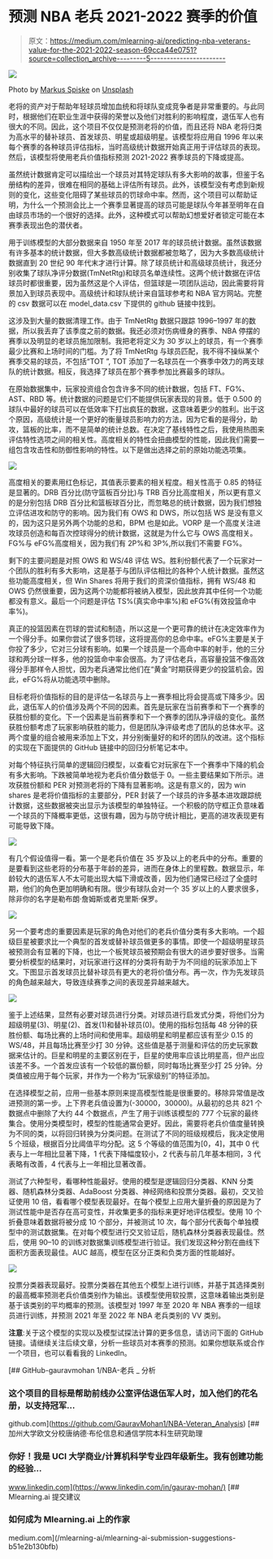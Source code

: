 # 预测 NBA 老兵 2021-2022 赛季的价值

> 原文：<https://medium.com/mlearning-ai/predicting-nba-veterans-value-for-the-2021-2022-season-69cca44e0751?source=collection_archive---------5----------------------->

![](img/57fc2a0c09b67957e2b2d517ba3d1d0c.png)

Photo by [Markus Spiske](https://unsplash.com/@markusspiske?utm_source=medium&utm_medium=referral) on [Unsplash](https://unsplash.com?utm_source=medium&utm_medium=referral)

老将的资产对于帮助年轻球员增加血统和将球队变成竞争者是非常重要的。与此同时，根据他们在职业生涯中获得的荣誉以及他们对胜利的影响程度，退伍军人也有很大的不同。因此，这个项目不仅仅是预测老将的价值，而且还将 NBA 老将归类为高水平的替补球员、首发球员、明星或超级明星。该模型将应用自 1996 年以来每个赛季的各种球员评估指标，当时高级统计数据开始真正用于评估球员的表现。然后，该模型将使用老兵价值指标预测 2021-2022 赛季球员的下降或提高。

虽然统计数据肯定可以描绘出一个球员对其特定球队有多大影响的故事，但鉴于名册结构的差异，很难在相同的基础上评估所有球员。此外，该模型没有考虑到新规则的变化，这些变化阻碍了某些球员的罚球命中率。然而，这个项目可以帮助证明，为什么一个预测会比上一个赛季显著提高的球员可能是球队今年甚至明年在自由球员市场的一个很好的选择。此外，这种模式可以帮助幻想爱好者锁定可能在本赛季表现出色的潜伏者。

用于训练模型的大部分数据来自 1950 年至 2017 年的球员统计数据。虽然该数据有许多基本的统计数据，但大多数高级统计数据都被忽略了，因为大多数高级统计数据直到 20 世纪 90 年代末才进行计算。除了球员统计和高级球员统计，我还分别收集了球队净评分数据(TmNetRtg)和球员名单连续性。这两个统计数据在评估球员时都很重要，因为虽然这是个人评估，但篮球是一项团队运动，因此需要将背景加入到球员表现中。高级统计和球队统计来自篮球参考和 NBA 官方网站。完整的 csv 数据可以在 model_data.csv 下提供的 github 链接中找到。

这涉及到大量的数据清理工作。由于 TmNetRtg 数据只跟踪 1996–1997 年的数据，所以我丢弃了该季度之前的数据。我还必须对伤病缠身的赛季、NBA 停摆的赛季以及明显的老球员施加限制。我把老将定义为 30 岁以上的球员，有一个赛季最少比赛和上场时间的门槛。为了将 TmNetRtg 与球员匹配，我不得不操纵某个赛季交易的球员，不包括“TOT ”, TOT 添加了一名球员在一个赛季中效力的两支球队的统计数据。相反，我选择了球员在那个赛季参加比赛最多的球队。

在原始数据集中，玩家投资组合包含许多不同的统计数据，包括 FT、FG%、AST、RBD 等。统计数据的问题是它们不能提供玩家表现的背景。低于 0.500 的球队中最好的球员可以在低效率下打出疯狂的数据，这意味着更少的胜利。出于这个原因，高级统计是一个更好的衡量球员影响力的方法，因为它看的是得分，助攻，篮板的比率，而不是简单的统计总数。在决定了基线特性之后，我使用热图来评估特性选项之间的相关性。高度相关的特性会扭曲模型的性能，因此我们需要一组包含攻击性和防御性影响的特性。以下是做出选择之前的原始功能选项集。

![](img/ff60e41459818cb8fe7bd6cdaafba655.png)

高度相关的要素用红色标记，其值表示要素的相关程度。相关性高于 0.85 的特征是显著的。DRB 百分比(防守篮板百分比)与 TRB 百分比高度相关，所以更有意义的是分别包括 DRB 百分比和篮板球百分比，而忽略总的统计数据，因为我们想独立评估进攻和防守的影响。因为我们有 OWS 和 DWS，所以包括 WS 是没有意义的，因为这只是另外两个功能的总和，BPM 也是如此。VORP 是一个高度关注进攻球员创造和每百次控球得分的统计数据，这就是为什么它与 OWS 高度相关。FG%与 eFG%高度相关，因为我们有 2P%和 3P%,所以我们不需要 FG%。

剩下的主要问题是对照 OWS 和 WS/48 评估 WS。胜利份额代表了一个玩家对一个团队的胜利有多大影响，这是基于与团队评估相比的各种个人统计数据。虽然这些功能高度相关，但 Win Shares 将用于我们的资深价值指标，拥有 WS/48 和 OWS 仍然很重要，因为这两个功能都将被纳入模型，因此放弃其中任何一个功能都没有意义。最后一个问题是评估 TS%(真实命中率%)和 eFG%(有效投篮命中率%)。

真正的投篮因素在罚球的尝试和制造，所以这是一个更可靠的统计在决定效率作为一个得分手。如果你尝试了很多罚球，这将提高你的总命中率。eFG%主要是关于你投了多少，它对三分球有影响。如果一个球员是一个高命中率的射手，他的三分球和两分球一样多，他的投篮命中率会很高。为了评估老兵，高容量投篮不像高效得分手那样令人担忧，因为老兵通常比他们在“黄金”时期获得更少的投篮机会。因此，eFG%将从功能选项中删除。

目标老将价值指标的目的是评估一名球员与上一赛季相比将会提高或下降多少。因此，退伍军人的价值涉及两个不同的因素。首先是玩家在当前赛季和下一个赛季的获胜份额的变化。下一个因素是当前赛季和下一个赛季的团队净评级的变化。虽然获胜份额考虑了玩家影响获胜的能力，但是团队净评级考虑了团队的总体水平。这两个度量的组合被用来添加上下文，并分别衡量好的和坏的团队的改进。这个指标的实现在下面提供的 GitHub 链接中的回归分析笔记本中。

对每个特征执行简单的逻辑回归模型，以查看它对玩家在下一个赛季中下降的机会有多大影响。下跌被简单地视为老兵价值分数低于 0。一些主要结果如下所示。进攻获胜份额和 PER 对预测老将的下降有显著影响。这是有意义的，因为 win shares 是老将价值指标的主要部分，PER 封装了一个球员的许多基本进攻跟踪统计数据，这些数据被突出显示为该模型的单独特征。一个积极的防守框正负意味着一个球员的下降概率更低，这很有趣，因为与防守统计相比，更高的进攻表现更有可能导致下降。

![](img/822d15e440c28cdeac65deca6b3d3ebe.png)

有几个假设值得一看。第一个是老兵价值在 35 岁及以上的老兵中的分布。重要的是要看到这些老将的分布基于年龄的差异，进而在身体上的里程数。数据显示，年龄较大的退伍军人不太可能出现大幅下滑或改善，因为他们通常已经过了全盛时期，他们的角色更加明确和有限。很少有球队会对一个 35 岁以上的人要求很多，除非你的名字是勒布朗·詹姆斯或者克里斯·保罗。

![](img/db32d09cd7663cadfa22f165e70afd21.png)

另一个要考虑的重要因素是玩家的角色对他们的老兵价值分类有多大影响。一个超级巨星被要求比一个典型的首发或替补球员做更多的事情。即使一个超级明星球员被预测会有显著的下降，也比一个板凳球员被预期会有很大的进步要好很多。当需要分析模型的结果时，对玩家进行这样的分类将有助于为不同组的玩家添加上下文。下图显示首发球员比替补球员有更大的老将价值分布。再一次，作为先发球员的角色越来越大，导致连续赛季之间的表现差异越来越大。

![](img/5c3515245e31d48d84d99ad81075ad93.png)

鉴于上述结果，显然有必要对球员进行分类。对球员进行启发式分类，将他们分为超级明星(3)、明星(2)、首发(1)和替补球员(0)。使用的指标包括每 48 分钟的获胜份额、每场比赛的上场时间和使用率。超级明星和明星都应该有至少 0.15 的 WS/48，并且每场比赛至少打 30 分钟。这些值是基于测量和评估的历史玩家数据来估计的。巨星和明星的主要区别在于，巨星的使用率应该比明星高，但产出应该差不多。一个首发应该有一个较低的赢份额，同时每场比赛至少打 25 分钟。分类值被应用于每个玩家，并作为一个称为“玩家级别”的特征添加。

在选择模型之前，应用一些基本原则来提高模型性能是很重要的。移除异常值是改进预测的第一步。上下界老兵值设置为(-30000，30000)。从最初的总共 821 个数据点中删除了大约 44 个数据点，产生了用于训练该模型的 777 个玩家的最终集合。使用分类模型时，模型的性能通常会更好。因此，需要将老兵价值度量转换为不同的类，以将回归转换为分类问题。在测试了不同的班级规模后，我决定使用 5 个班级，根据百分比阈值平均分配。这 5 个等级的值范围为[0，4]，其中 0 代表与上一年相比显著下降，1 代表下降幅度较小，2 代表与前几年基本相同，3 代表略有改善，4 代表与上一年相比显著改善。

测试了六种型号，看哪种性能最好。使用的模型是逻辑回归分类器、KNN 分类器、随机森林分类器、AdaBoost 分类器、神经网络和投票分类器。最初，交叉验证使用 10 倍，看看哪个模型表现最好。在每个模型上应用大量折叠的原因是为了测试性能中是否存在高可变性，并收集更多的指标来更好地评估模型。使用 10 个折叠意味着数据将被分成 10 个部分，并被测试 10 次，每个部分代表每个单独模型中的测试数据集。在对每个模型进行交叉验证后，随机森林分类器表现最佳。然后，使用 90–10 的训练对数据集训练模型进行验证。我们发现这种分割在曲线下面积方面表现最佳。AUC 越高，模型在区分正类和负类方面的性能越好。

![](img/5757888badeb63e64e475194c127ffde.png)

投票分类器表现最好。投票分类器在其他五个模型上进行训练，并基于其选择类别的最高概率预测老兵价值类别作为输出。该模型使用软投票，这意味着输出类别是基于该类别的平均概率的预测。该模型对 1997 年至 2020 年 NBA 赛季的一组球员进行训练，并预测 2021 年至 2022 年 NBA 老兵类别的 VV 类别。

**注意**:关于这个模型的实现以及模型试探法计算的更多信息，请访问下面的 GitHub 链接。请继续关注后续文章，分析一些球员对本赛季的预测。如果你想联系或合作一个项目，也可以看看我的 LinkedIn。

[](https://github.com/GauravMohan1/NBA-Veteran_Analysis) [## GitHub-gauravmohan 1/NBA-老兵 _ 分析

### 这个项目的目标是帮助前线办公室评估退伍军人时，加入他们的花名册，以支持冠军…

github.com](https://github.com/GauravMohan1/NBA-Veteran_Analysis)  [## 加州大学欧文分校唐纳德·布伦信息和通信学院本科生研究助理

### 你好！我是 UCI 大学商业/计算机科学专业四年级新生。我有创建功能的经验…

www.linkedin.com](https://www.linkedin.com/in/gaurav-mohan/) [](/mlearning-ai/mlearning-ai-submission-suggestions-b51e2b130bfb) [## Mlearning.ai 提交建议

### 如何成为 Mlearning.ai 上的作家

medium.com](/mlearning-ai/mlearning-ai-submission-suggestions-b51e2b130bfb)